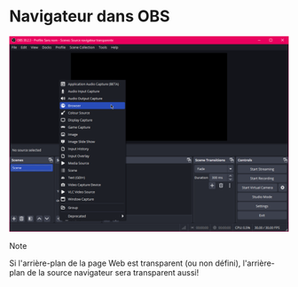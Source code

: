 # Navigateur dans OBS

![](./obs_ajout_source_navigateur.png)

> [!NOTE] 
> Si l'arrière-plan de la page Web est transparent (ou non défini), l'arrière-plan de la source navigateur sera transparent aussi!